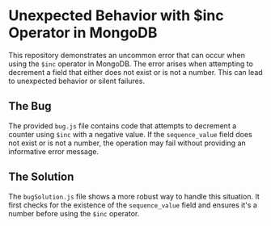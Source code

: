 # Unexpected Behavior with $inc Operator in MongoDB

This repository demonstrates an uncommon error that can occur when using the `$inc` operator in MongoDB. The error arises when attempting to decrement a field that either does not exist or is not a number. This can lead to unexpected behavior or silent failures.

## The Bug
The provided `bug.js` file contains code that attempts to decrement a counter using `$inc` with a negative value. If the `sequence_value` field does not exist or is not a number, the operation may fail without providing an informative error message.

## The Solution
The `bugSolution.js` file shows a more robust way to handle this situation. It first checks for the existence of the `sequence_value` field and ensures it's a number before using the `$inc` operator.